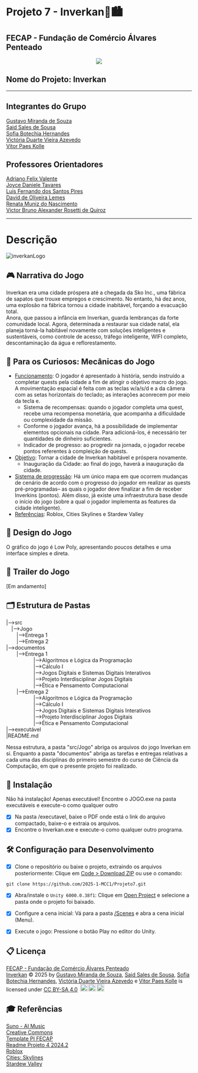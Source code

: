 # Projeto 7 - Inverkan🧠🏙️
## FECAP - Fundação de Comércio Álvares Penteado
<p align="center">
  <img src="https://github.com/user-attachments/assets/aed2b4ff-9c3d-4cdf-83da-2aa277a53f82" />
</p>

## Nome do Projeto: Inverkan  

<hr>

## Integrantes do Grupo
[Gustavo Miranda de Souza](https://www.linkedin.com/in/gustavo-miranda-162b5835b)  
[Said Sales de Sousa](www.linkedin.com/in/said-sales-96b6aa357)  
[Sofia Botechia Hernandes](www.linkedin.com/in/sofiahernandes)  
[Victória Duarte Vieira Azevedo](www.linkedin.com/in/victória-duarte-a35747211)  
[Vitor Paes Kolle](https://www.linkedin.com/in/vitor-paes-kolle)  

## Professores Orientadores
[Adriano Felix Valente](https://www.linkedin.com/in/adriano-valente-534576135/)  
[Joyce Daniele Tavares](https://www.linkedin.com/in/)  
[Luis Fernando dos Santos Pires](https://www.linkedin.com/in/luisspires)   
[David de Oliveira Lemes](https://www.linkedin.com/in/dolemes/)  
[Renata Muniz do Nascimento](https://www.linkedin.com/in/remuniz/)  
[Victor Bruno Alexander Rosetti de Quiroz](https://www.linkedin.com/in/victorbarq/)  

<hr>

# Descrição
![inverkanLogo](https://github.com/user-attachments/assets/e6a658bb-a5dc-4bab-ae55-d6e570ef73bf)  


## 🎮 Narrativa do Jogo
  Inverkan era uma cidade próspera até a chegada da Sko Inc., uma fábrica de sapatos que trouxe empregos e crescimento. No entanto, há dez anos, uma explosão na fábrica tornou a cidade inabitável, forçando a evacuação total.  
  Anora, que passou a infância em Inverkan, guarda lembranças da forte comunidade local. Agora, determinada a restaurar sua cidade natal, ela planeja torná-la habitável novamente com soluções inteligentes e sustentáveis, como controle de acesso, tráfego inteligente, WIFI completo, descontaminação da água e reflorestamento.

## 🤖 Para os Curiosos: Mecânicas do Jogo
- <ins>Funcionamento</ins>: O jogador é apresentado à história, sendo instruído a completar quests pela cidade a fim de atingir o objetivo macro do jogo. A movimentação espacial é feita com as teclas w/a/s/d e a da câmera com as setas horizontais do teclado; as interações aconrecem por meio da tecla e. 
  - Sistema de recompensas: quando o jogador completa uma quest, recebe uma recompensa monetária, que acompanha a dificuldade ou complexidade da missão.
  - Conforme o jogador avança, há a possibilidade de implementar elementos opcionais na cidade. Para adicioná-los, é necessário ter quantidades de dinheiro suficientes.
  - Indicador de progresso: ao progredir na jornada, o jogador recebe pontos referentes à compleição de quests.
- <ins>Objetivo</ins>: Tornar a cidade de Inverkan habitável e próspera novamente.
    - Inauguração da Cidade: ao final do jogo, haverá a inauguração da cidade.
- <ins>Sistema de progressão</ins>: Há um único mapa em que ocorrem mudanças de cenário de acordo com o progresso do jogador em realizar as quests pré-programadas– as quais o jogador deve finalizar a fim de receber Inverkins (pontos). Além disso, já existe uma infraestrutura base desde o início do jogo (sobre a qual o jogador implementa as features da cidade inteligente).
- <ins>Referências</ins>: Roblox, Cities Skylines e Stardew Valley  

## 🎨 Design do Jogo
  O gráfico do jogo é Low Poly, apresentando poucos detalhes e uma interface simples e direta.

## 🎥 Trailer do Jogo
[Em andamento]

## 🗂 Estrutura de Pastas
|-->src  
  &emsp;|-->Jogo  
    &emsp;&emsp;|-->Entrega 1  
    &emsp;&emsp;|-->Entrega 2  
|-->documentos  
    &emsp;&emsp;|-->Entrega 1  
       &emsp;&emsp;&emsp;|-->Algoritmos e Lógica da Programação  
       &emsp;&emsp;&emsp;|-->Cálculo I  
       &emsp;&emsp;&emsp;|-->Jogos Digitais e Sistemas Digitais Interativos  
       &emsp;&emsp;&emsp;|-->Projeto Interdisciplinar Jogos Digitais  
       &emsp;&emsp;&emsp;|-->Ética e Pensamento Computacional  
    &emsp;&emsp;|-->Entrega 2  
       &emsp;&emsp;&emsp;|-->Algoritmos e Lógica da Programação  
       &emsp;&emsp;&emsp;|-->Cálculo I  
       &emsp;&emsp;&emsp;|-->Jogos Digitais e Sistemas Digitais Interativos  
       &emsp;&emsp;&emsp;|-->Projeto Interdisciplinar Jogos Digitais  
       &emsp;&emsp;&emsp;|-->Ética e Pensamento Computacional  
|-->executável  
|README.md

Nessa estrutura, a pasta "src/Jogo" abriga os arquivos do jogo Inverkan em si. Enquanto a pasta "documentos" abriga as tarefas e entregas relativas a cada uma das disciplinas do primeiro semestre do curso de Ciência da Computação, em que o presente projeto foi realizado.  

## 🚀 Instalação
Não há instalação! Apenas executável! Encontre o JOGO.exe na pasta executáveis e execute-o como qualquer outro
- [X] Na pasta /executavel, baixe o PDF onde está o link do arquivo compactado, baixe-o e extraia os arquivos. 
- [X] Encontre o Inverkan.exe e execute-o como qualquer outro programa.

## 🛠 Configuração para Desenvolvimento
- [X] Clone o repositório ou baixe o projeto, extraindo os arquivos posteriormente: Clique em <ins>Code > Download ZIP</ins> ou use o comando:
```
git clone https://github.com/2025-1-MCC1/Projeto7.git
```  
- [X] Abra/instale o `Unity 6000.0.38f1`: Clique em <ins>Open Project</ins> e selecione a pasta onde o projeto foi baixado.   
- [X] Configure a cena inicial: Vá para a pasta <ins>/Scenes</ins> e abra a cena inicial (Menu).  
- [X] Execute o jogo: Pressione o botão Play no editor do Unity.  


## 📋 Licença
<a href="https://www.fecap.br/">FECAP - Fundação de Comércio Álvares Penteado</a>    
<a href="https://github.com/2025-1-MCC1/Projeto7">Inverkan</a> © 2025 by <a href="https://github.com/Gustavo7122">Gustavo Miranda de Souza</a>, <a href="https://github.com/saidsales">Said Sales de Sousa</a>, <a href="https://github.com/sofiahernandes">Sofia Botechia Hernandes</a>, <a href="https://github.com/viick04">Victória Duarte Vieira Azevedo</a> e <a href="https://github.com/vitorkolle">Vitor Paes Kolle</a> is licensed under <a href="https://creativecommons.org/licenses/by-sa/4.0/">CC BY-SA 4.0</a> <img src="https://mirrors.creativecommons.org/presskit/icons/cc.svg" height="20" width="20" style="margin-left: 0.2em;"><img src="https://mirrors.creativecommons.org/presskit/icons/by.svg" height="20" width="20" style="margin-left: 0.2em;"><img src="https://mirrors.creativecommons.org/presskit/icons/sa.svg" height="20" width="20" style="margin-left: 0.2em;">

## 🎓 Referências
[Suno - AI Music](https://suno.com/)  
[Creative Commons](https://creativecommons.org/share-your-work/)  
[Template PI FECAP](https://github.com/fecaphub/Template_PI)  
[Readme Projeto 4 2024.2](https://github.com/2024-2-MCC1/Projeto4)  
[Roblox](https://www.roblox.com/)  
[Cities: Skylines](https://store.epicgames.com/pt-BR/p/cities-skylines)  
[Stardew Valley](https://store.steampowered.com/app/413150/Stardew_Valley/)
